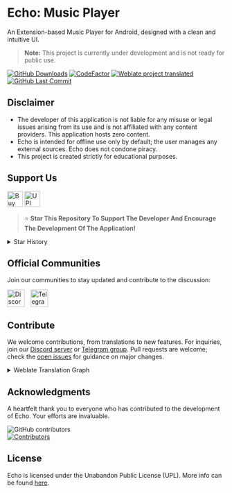 # Echo: Music Player
<p>
An Extension-based Music Player for Android, designed with a clean and intuitive UI.
  
> **Note:** This project is currently under development and is not ready for public use.
</p>
<p>
  <a href="https://github.com/brahmkshatriya/echo/releases"><img src="https://img.shields.io/github/v/release/brahmkshatriya/echo?label=Downloads&style=flat-square" alt="GitHub Downloads"></a>
<a href="https://www.codefactor.io/repository/github/brahmkshatriya/echo"><img src="https://img.shields.io/codefactor/grade/github/brahmkshatriya/echo?style=flat-square&label=Codefactor" alt="CodeFactor"/></a>
  <a href="https://hosted.weblate.org/engage/echo"><img alt="Weblate project translated" src="https://img.shields.io/weblate/progress/echo?label=Translated&style=flat-square"></a>
<a href="https://github.com/brahmkshatriya/echo/commits/main">
    <img src="https://img.shields.io/github/last-commit/brahmkshatriya/echo?label=Latest Commit&style=flat-square" alt="GitHub Last Commit">
</a>
</p>
<!--## Downloads
<p>
   <a href="https://github.com/brahmkshatriya/echo/releases/latest"><img src="https://img.shields.io/github/v/release/brahmkshatriya/echo?display_name=tag&style=flat-square&logoColor=06599d&label=Stable&labelColor=06599d&color=043b69" alt="Latest Stable Release"/></a>
   <a href="https://github.com/brahmkshatriya/echo/releases/latest/"><img src="https://img.shields.io/github/v/release/brahmkshatriya/echo?include_prereleases&logoColor=2c2c47&label=Beta&color=818cf8&style=flat-square" alt="Latest Pre-release"/></a>
   <a href="https://github.com/itsmechinmoy/echo-updater/releases/latest"><img src="https://img.shields.io/github/v/release/itsmechinmoy/echo-updater?display_name=tag&style=flat-square&label=Nightly&color=e23629" alt="Latest Alpha release"/></a>
</p>-->

## Disclaimer
- The developer of this application is not liable for any misuse or legal issues arising from its use and is not affiliated with any content providers. This application hosts zero content.
- Echo is intended for offline use only by default; the user manages any external sources. Echo does not condone piracy.
- This project is created strictly for educational purposes.

## Support Us
<a href='https://ko-fi.com/I2I5C3UUV' target='_blank'><img height='36' style='border:0px;height:36px;' src='https://storage.ko-fi.com/cdn/kofi1.png?v=3' border='0' alt='Buy Me a Coffee at ko-fi.com' /></a> <a href='https://intradeus.github.io/http-protocol-redirector/?r=upi://pay?pa=brahmkshatriya@apl&tn=Thanks%20for%20this%20amazing%20app!%20Much%20love%20to%20Echo.  
' target='_blank'><img height='36' src='https://files.catbox.moe/q8yq5o.png' border='0' alt='UPI' /></a>
> ⭐ **Star This Repository To Support The Developer And Encourage The Development Of The Application!**
<details>
  <summary>Star History</summary>
  <a href="https://github.com/brahmkshatriya/echo/stargazers">
      <img alt="Star History Chart" src="https://starchart.cc/brahmkshatriya/echo.svg?variant=adaptive" width="370" height="235" />
  </a>
</details>

## Official Communities
Join our communities to stay updated and contribute to the discussion:

<a href="https://discord.gg/J3WvbBUU8Z" style="margin-right: 10px; display: inline-block;"><img src="https://uxwing.com/wp-content/themes/uxwing/download/brands-and-social-media/discord-round-color-icon.png" alt="Discord" height="40" style="vertical-align: middle;"></a>
<a href="https://t.me/echo_app" style="display: inline-block;"><img src="https://upload.wikimedia.org/wikipedia/commons/8/82/Telegram_logo.svg" alt="Telegram" height="40" style="vertical-align: middle;"></a>

## Contribute
We welcome contributions, from translations to new features. For inquiries, join our [Discord server](https://discord.gg/J3WvbBUU8Z) or [Telegram group](https://t.me/echo_app). Pull requests are welcome; check the [open issues](https://github.com/brahmkshatriya/echo/issues) for guidance on major changes.
<details>
<summary>Weblate Translation Graph</summary>
<a href="https://hosted.weblate.org/projects/echo/#languages"><img src="https://hosted.weblate.org/widget/echo/app/multi-auto.svg" alt="Translation status" /></a>
</details>

## Acknowledgments
A heartfelt thank you to everyone who has contributed to the development of Echo.
Your efforts are invaluable.

<a href="https://github.com/brahmkshatriya/echo/graphs/contributors">
  <img alt="GitHub contributors" src="https://img.shields.io/github/contributors/brahmkshatriya/echo?style=flat-square&label=Contributors%20%3A&labelColor=%230f1318&color=%230f1318" align="left">
</a>
<br>
<a href="https://github.com/brahmkshatriya/echo/graphs/contributors">
  <img src="https://contrib.rocks/image?repo=brahmkshatriya/echo" alt="Contributors">
</a>

## License
Echo is licensed under the Unabandon Public License (UPL). More info can be found [here](LICENSE.md).
